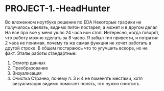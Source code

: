 # PROJECT-1.-HeadHunter
Во вложенном ноутбуке решение по EDA
Некоторые графики не получилось сделать, видимо питон постарел, а может и в другом делал
На все про все у меня ушло 24 часа нон стоп. Интересно, когда говорят, что работу можно сделать за 8 часов. 
Я забыл тип привести, и потратил 2 часа не понимая, почему та же самая функция не хочет работать в другой строке.
В общем постараюсь что то улучшить вскоре, но не факт.
Этапы работы стандартные:
1) Осмотр данных
2) Преобразование
3) Визуализация
4) Очистка
Странно, почему п. 3 и 4 не поменять местами, хотя визуализация видимо помогает понять, что нужно очистить.
